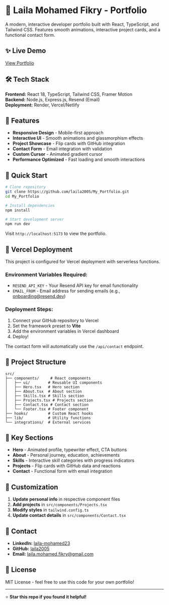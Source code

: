 # 🚀 Laila Mohamed Fikry - Portfolio

A modern, interactive developer portfolio built with React, TypeScript, and Tailwind CSS. Features smooth animations, interactive project cards, and a functional contact form.

## ✨ Live Demo
[View Portfolio](https://my-portfolio-mm2c.vercel.app/)

## 🛠️ Tech Stack

**Frontend:** React 18, TypeScript, Tailwind CSS, Framer Motion  
**Backend:** Node.js, Express.js, Resend (Email)  
**Deployment:** Render, Vercel/Netlify

## 🎯 Features

- **Responsive Design** - Mobile-first approach
- **Interactive UI** - Smooth animations and glassmorphism effects
- **Project Showcase** - Flip cards with GitHub integration
- **Contact Form** - Email integration with validation
- **Custom Cursor** - Animated gradient cursor
- **Performance Optimized** - Fast loading and smooth interactions

## 🚀 Quick Start

```bash
# Clone repository
git clone https://github.com/laila2005/My_Portfolio.git
cd My_Portfolio

# Install dependencies
npm install

# Start development server
npm run dev
```

Visit `http://localhost:5173` to view the portfolio.

## 🚀 Vercel Deployment

This project is configured for Vercel deployment with serverless functions.

### Environment Variables Required:
- `RESEND_API_KEY` - Your Resend API key for email functionality
- `EMAIL_FROM` - Email address for sending emails (e.g., onboarding@resend.dev)

### Deployment Steps:
1. Connect your GitHub repository to Vercel
2. Set the framework preset to **Vite**
3. Add the environment variables in Vercel dashboard
4. Deploy!

The contact form will automatically use the `/api/contact` endpoint.

## 📁 Project Structure

```
src/
├── components/     # React components
│   ├── ui/        # Reusable UI components
│   ├── Hero.tsx   # Hero section
│   ├── About.tsx  # About section
│   ├── Skills.tsx # Skills section
│   ├── Projects.tsx # Projects section
│   ├── Contact.tsx # Contact section
│   └── Footer.tsx # Footer component
├── hooks/         # Custom React hooks
├── lib/           # Utility functions
└── integrations/  # External services
```

## 🎨 Key Sections

- **Hero** - Animated profile, typewriter effect, CTA buttons
- **About** - Personal journey, education, achievements
- **Skills** - Interactive skill categories with progress indicators
- **Projects** - Flip cards with GitHub data and reactions
- **Contact** - Functional form with email integration

## 🔧 Customization

1. **Update personal info** in respective component files
2. **Add projects** in `src/components/Projects.tsx`
3. **Modify styles** in `tailwind.config.ts`
4. **Update contact details** in `src/components/Contact.tsx`

## 📧 Contact

- **LinkedIn:** [laila-mohamed23](https://www.linkedin.com/in/laila-mohamed23/)
- **GitHub:** [laila2005](https://github.com/laila2005)
- **Email:** laila.mohamed.fikry@gmail.com

## 📄 License

MIT License - feel free to use this code for your own portfolio!

---

⭐ **Star this repo if you found it helpful!**
